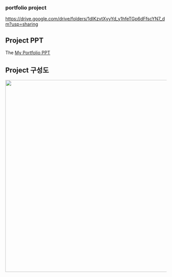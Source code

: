 ### portfolio project

https://drive.google.com/drive/folders/1dlKzvtXyyYd_y1hfeTGp6dFfscYN7_dm?usp=sharing

## Project PPT

<p>The <a href="https://docs.google.com/presentation/d/14eKG2WjbxBjXS6IY2ZXBqqgFe1zC2XkdDgiVrNnXM7E/edit#slide=id.p1">My Portfolio PPT </a></p>
 
## Project 구성도
<img width=800px height=600px src="https://user-images.githubusercontent.com/87507644/132822506-b37e16ef-6993-4f0a-af52-f24ac76bf2e4.PNG">
